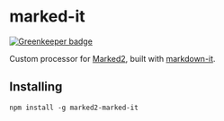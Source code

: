 # marked-it

[![Greenkeeper badge](https://badges.greenkeeper.io/SteveEdson/marked-it.svg)](https://greenkeeper.io/)

Custom processor for [Marked2](http://marked2app.com/), built with [markdown-it](https://github.com/markdown-it/markdown-it).

## Installing

`npm install -g marked2-marked-it`
